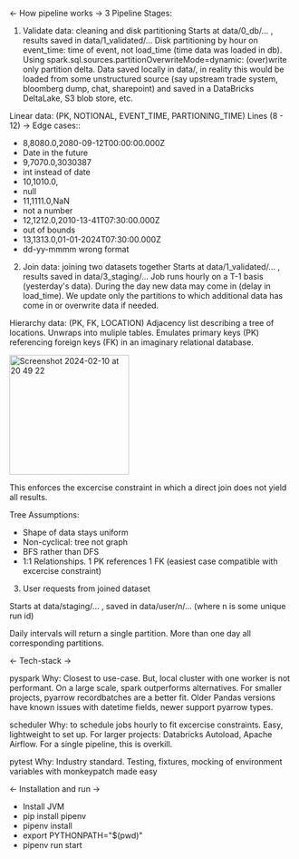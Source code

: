 
<- How pipeline works ->
3 Pipeline Stages:

1) Validate data: cleaning and disk partitioning
Starts at data/0_db/... , results saved in data/1_validated/...
Disk partitioning by hour on event_time: time of event, not load_time (time data was loaded in db).
Using spark.sql.sources.partitionOverwriteMode=dynamic: (over)write only partition delta.
Data saved locally in data/, in reality this would be loaded from some unstructured source (say upstream trade system, bloomberg dump, chat, sharepoint) and saved in a DataBricks DeltaLake, S3 blob store, etc.

Linear data: (PK, NOTIONAL, EVENT_TIME, PARTIONING_TIME)
Lines (8 - 12) -> Edge cases::
- 8,8080.0,2080-09-12T00:00:00.000Z
- Date in the future
- 9,7070.0,3030387                        
- int instead of date       
- 10,1010.0,                              
- null                
- 11,1111.0,NaN                           
- not a number        
- 12,1212.0,2010-13-41T07:30:00.000Z      
- out of bounds
- 13,1313.0,01-01-2024T07:30:00.000Z      
- dd-yy-mmmm wrong format

2) Join data: joining two datasets together
Starts at data/1_validated/... , results saved in data/3_staging/...
Job runs hourly on a T-1 basis (yesterday's data). During the day new data may come in (delay in load_time).
We update only the partitions to which additional data has come in or overwrite data if needed.

Hierarchy data: (PK, FK, LOCATION)
Adjacency list describing a tree of locations. Unwraps into muliple tables.
Emulates primary keys (PK) referencing foreign keys (FK) in an imaginary relational database.

<img width="211" alt="Screenshot 2024-02-10 at 20 49 22" src="https://github.com/r-smits/hierarchy-join/assets/35615011/27a1ff90-0a6a-4be2-9c60-c93f0fcbfc14">

This enforces the excercise constraint in which a direct join does not yield all results.

Tree Assumptions:
- Shape of data stays uniform
- Non-cyclical: tree not graph
- BFS rather than DFS
- 1:1 Relationships. 1 PK references 1 FK (easiest case compatible with excercise constraint)

3) User requests from joined dataset

Starts at data/staging/... , saved in data/user/n/... (where n is some unique run id)

Daily intervals will return a single partition. More than one day all corresponding partitions.


<- Tech-stack ->

pyspark
Why: Closest to use-case. But, local cluster with one worker is not performant. On a large scale, spark outperforms alternatives. For smaller projects, pyarrow recordbatches are a better fit. Older Pandas versions have known issues with datetime fields, newer support pyarrow types.

scheduler 
Why: to schedule jobs hourly to fit excercise constraints. Easy, lightweight to set up. For larger projects: Databricks Autoload, Apache Airflow. For a single pipeline, this is overkill.

pytest
Why: Industry standard. Testing, fixtures, mocking of environment variables with monkeypatch made easy

<- Installation and run ->

- Install JVM
- pip install pipenv
- pipenv install
- export PYTHONPATH="$(pwd)"
- pipenv run start
